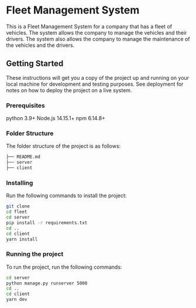 # Fleet Management System

This is a Fleet Management System for a company that has a fleet of vehicles. The system  allows the company to manage the vehicles and their drivers. The system also allows the company to manage the maintenance of the vehicles and the drivers.

## Getting Started

These instructions will get you a copy of the project up and running on your local machine for development and testing purposes. See deployment for notes on how to deploy the project on a live system.

### Prerequisites

python 3.9+
Node.js 14.15.1+
npm 6.14.8+

### Folder Structure

The folder structure of the project is as follows:

```bash
├── README.md
├── server
├── client

```

### Installing
Run the following commands to install the project:

```bash
git clone
cd fleet
cd server
pip install -r requirements.txt
cd ..
cd client
yarn install
```

### Running the project

To run the project, run the following commands:

```bash
cd server
python manage.py runserver 5000
cd ..
cd client
yarn dev
```




